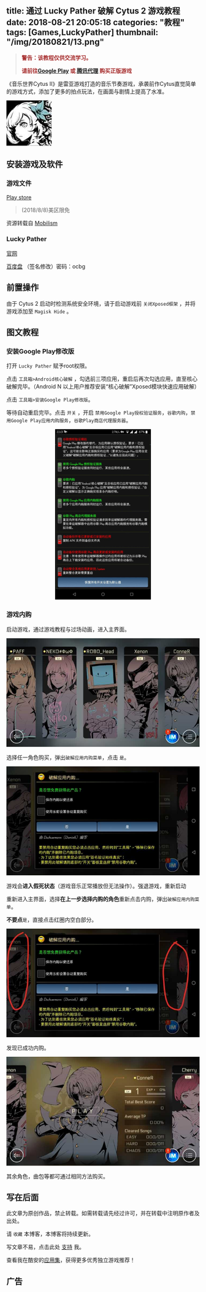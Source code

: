title: 通过 Lucky Pather 破解 Cytus 2 游戏教程
date: 2018-08-21 20:05:18
categories: "教程"
tags: [Games,LuckyPather]
thumbnail: "/img/20180821/13.png"
---
>**<font color=#A52A2A>警告：该教程仅供交流学习。</font>**
>
>**<font color=#A52A2A>请前往[Google Play](https://play.google.com/store/apps/details?id=com.rayark.cytus2) 或 [腾讯代理](http://cytus2.qq.com/) 购买正版游戏</font>**

《音乐世界Cytus II》是雷亚游戏打造的音乐节奏游戏，承袭前作Cytus直觉简单的游戏方式，添加了更多的拍点玩法，在画面与剧情上提高了水准。

![游戏图标](/img/20180821/14.png)

## 安装游戏及软件

### 游戏文件

[Play store](https://play.google.com/store/apps/details?id=com.rayark.cytus2)
>(2018/8/8)美区限免

资源转载自 [Mobilism](https://forum.mobilism.org/viewtopic.php?f=447&t=2595190&hilit=Cytus)

### Lucky Pather

[官网](https://www.luckypatchers.com/)

[百度盘](https://pan.baidu.com/s/1tsYnHWH6H8pVt9rsFmLRYQ) （签名修改）密码：ocbg
## 前置操作
由于 Cytus 2 启动时检测系统安全环境，请于启动游戏前 `关闭Xposed框架` ，并将游戏添加至 `Magisk Hide` 。

## 图文教程

### 安装Google Play修改版

打开 `Lucky Pather` 赋予root权限。

点击 `工具箱>Android核心破解` ，勾选前三项应用，重启后再次勾选应用，直至核心破解完毕。（Android N 以上用户推荐安装“核心破解”Xposed模块快速应用破解）

点击 `工具箱>安装Google Play修改版`。

等待自动重启完毕。点击 `开关` ，开启 `禁用Google Play授权验证服务`，`谷歌内购`，`禁用Google Play应用内购服务`，`谷歌Play商店代理服务器`。

<div align=center>
<img src="/img/20180821/15.png" width="250" height="444" />
</div>

### 游戏内购

启动游戏，通过游戏教程与过场动画，进入主界面。

![主界面](/img/20180821/16.png)

选择任一角色购买，弹出`破解应用内购菜单`，点击 `是`。

![内购1](/img/20180821/17.png)

游戏会**进入假死状态**（游戏音乐正常播放但无法操作）。强退游戏，重新启动

重新进入主界面，选择**在上一步选择内购的角色**重新点击内购，弹出`破解应用内购菜单`。

**不要点**`是`，直接点击红圈内空白部分。

![内购2](/img/20180821/18.png)

发现已成功内购。

![内购3](/img/20180821/19.png)

其余角色，曲包等都可通过相同方法购买。

## 写在后面
此文章为原创作品，禁止转载。如需转载请先经过许可，并在转载中注明原作者及出处。

请 `收藏` 本博客，本博客将持续更新。

写文章不易，点击此处 [支持](https://ojhdt.club/donate) 我。

查看我在酷安的[应用集](https://www.coolapk.com/album/3935141)，获得更多优秀独立游戏推荐！


## 广告
<script async src="//pagead2.googlesyndication.com/pagead/js/adsbygoogle.js"></script>
<ins class="adsbygoogle"
     style="display:block; text-align:center;"
     data-ad-layout="in-article"
     data-ad-format="fluid"
     data-ad-client="ca-pub-1043177129475579"
     data-ad-slot="7254716173"></ins>
<script>
     (adsbygoogle = window.adsbygoogle || []).push({});
</script>
